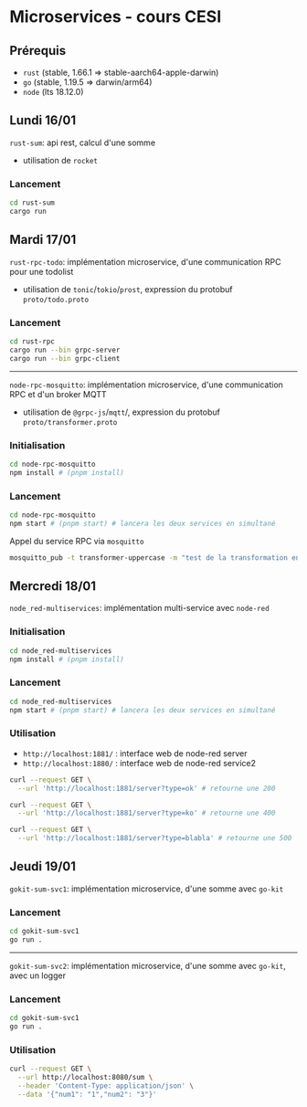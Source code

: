 # Microservices - cours CESI

## Prérequis

- `rust` (stable, 1.66.1 => stable-aarch64-apple-darwin)
- `go` (stable, 1.19.5 => darwin/arm64)
- `node` (lts 18.12.0)

## Lundi 16/01

`rust-sum`: api rest, calcul d'une somme

- utilisation de `rocket`

### Lancement

```sh
cd rust-sum
cargo run
```


## Mardi 17/01

`rust-rpc-todo`: implémentation microservice, d'une communication RPC pour une todolist

- utilisation de `tonic`/`tokio`/`prost`, expression du protobuf `proto/todo.proto`

### Lancement

```sh
cd rust-rpc
cargo run --bin grpc-server
cargo run --bin grpc-client
```

---

`node-rpc-mosquitto`: implémentation microservice, d'une communication RPC et d'un broker MQTT

- utilisation de `@grpc-js`/`mqtt`/, expression du protobuf `proto/transformer.proto`

### Initialisation


```sh
cd node-rpc-mosquitto
npm install # (pnpm install)
```

### Lancement

```sh
cd node-rpc-mosquitto
npm start # (pnpm start) # lancera les deux services en simultané
```

Appel du service RPC via `mosquitto`

```sh
mosquitto_pub -t transformer-uppercase -m "test de la transformation en majuscule"
```

## Mercredi 18/01

`node_red-multiservices`: implémentation multi-service avec `node-red`

### Initialisation

```sh
cd node_red-multiservices
npm install # (pnpm install)
```

### Lancement

```sh
cd node_red-multiservices
npm start # (pnpm start) # lancera les deux services en simultané
```

### Utilisation

- `http://localhost:1881/` : interface web de node-red server
- `http://localhost:1880/` : interface web de node-red service2

```sh
curl --request GET \
  --url 'http://localhost:1881/server?type=ok' # retourne une 200

curl --request GET \
  --url 'http://localhost:1881/server?type=ko' # retourne une 400

curl --request GET \
  --url 'http://localhost:1881/server?type=blabla' # retourne une 500

```

## Jeudi 19/01

`gokit-sum-svc1`: implémentation microservice, d'une somme avec `go-kit`

### Lancement

```sh
cd gokit-sum-svc1
go run .
```

---

`gokit-sum-svc2`: implémentation microservice, d'une somme avec `go-kit`, avec un logger

### Lancement

```sh
cd gokit-sum-svc1
go run .
```

### Utilisation

```sh
curl --request GET \
  --url http://localhost:8080/sum \
  --header 'Content-Type: application/json' \
  --data '{"num1": "1","num2": "3"}'
```
